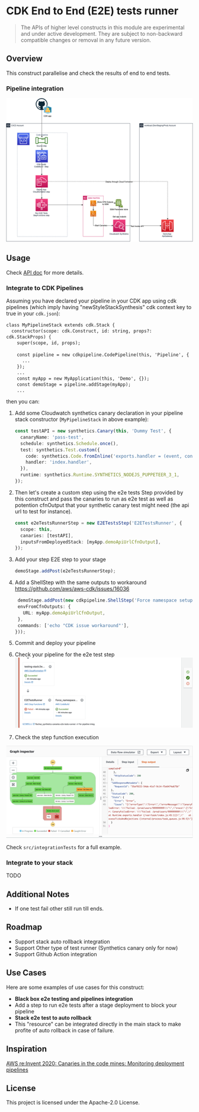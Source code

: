 # CDK End to End (E2E) tests runner

> The APIs of higher level constructs in this module are experimental and under active development.
> They are subject to non-backward compatible changes or removal in any future version.

## Overview

This construct parallelise and check the results of end to end tests.

### Pipeline integration

![pipelineInteg](doc/E2E-runner.png)

## Usage

Check [API doc](./API.md) for more details.

### Integrate to CDK Pipelines

Assuming you have declared your pipeline in your CDK app using cdk pipelines (which imply having "newStyleStackSynthesis" cdk context key to true in your `cdk.json`):

```
class MyPipelineStack extends cdk.Stack {
  constructor(scope: cdk.Construct, id: string, props?: cdk.StackProps) {
    super(scope, id, props);

    const pipeline = new cdkpipeline.CodePipeline(this, 'Pipeline', {
      ...
    });
    ...
    const myApp = new MyApplication(this, 'Demo', {});
    const demoStage = pipeline.addStage(myApp);
    ...
```

then you can:

1. Add some Cloudwatch synthetics canary declaration in your pipeline stack constructor (`MyPipelineStack` in above example): 

    ```typescript
    const testAPI = new synthetics.Canary(this, 'Dummy Test', {
      canaryName: 'pass-test',
      schedule: synthetics.Schedule.once(),
      test: synthetics.Test.custom({
        code: synthetics.Code.fromInline('exports.handler = (event, context) => {console.log("hello")}'),
        handler: 'index.handler',
      }),
      runtime: synthetics.Runtime.SYNTHETICS_NODEJS_PUPPETEER_3_1,
    });
    ```

1. Then let's create a custom step using the e2e tests Step provided by this construct and pass the canaries to run as e2e test as well as potention cfnOutput that your synthetic canary test might need (the api url to test for instance).

    ```typescript
    const e2eTestsRunnerStep = new E2ETestsStep('E2ETestsRunner', {
      scope: this,
      canaries: [testAPI],
      inputsFromDeployedStack: [myApp.demoApiUrlCfnOutput],
    });
    ```

1. Add your step E2E step to your stage

   ```typescript
   demoStage.addPost(e2eTestsRunnerStep);
   ```

1. Add a ShellStep with the same outputs to workaround https://github.com/aws/aws-cdk/issues/16036

   ```typescript
    demoStage.addPost(new cdkpipeline.ShellStep('Force namespace setup', {
    envFromCfnOutputs: {
      URL: myApp.demoApiUrlCfnOutput,
    },
    commands: ['echo "CDK issue workaround"'],
   }));
   ```

1. Commit and deploy your pipeline

1. Check your pipeline for the e2e test step 
![pipeline](doc/pipeline.png)

1. Check the step function execution

![sfn](doc/integ.pipeline-blocker-sfn.png)

Check `src/integrationTests` for a full example.

### Integrate to your stack

TODO

## Additional Notes

* If one test fail other still run till ends.

## Roadmap

* Support stack auto rollback integration
* Support Other type of test runner (Synthetics canary only for now)
* Support Github Action integration

## Use Cases

Here are some examples of use cases for this construct:

* **Black box e2e testing and pipelines integration**
 * Add a step to run e2e tests after a stage deployment to block your pipeline
* **Stack e2e test to auto rollback**
 * This "resource" can be integrated directly in the main stack to make profite of auto rollback in case of failure.

## Inspiration

[AWS re:Invent 2020: Canaries in the code mines: Monitoring deployment pipelines](https://www.youtube.com/watch?v=IHbY897uEbQ)

## License

This project is licensed under the Apache-2.0 License.
